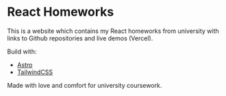 # React Homeworks

This is a website which contains my React homeworks from university with links to Github repositories and live demos (Vercel).

Build with:

- [Astro](https://astro.build)
- [TailwindCSS](https://tailwindcss.com)

Made with love and comfort for university coursework.
